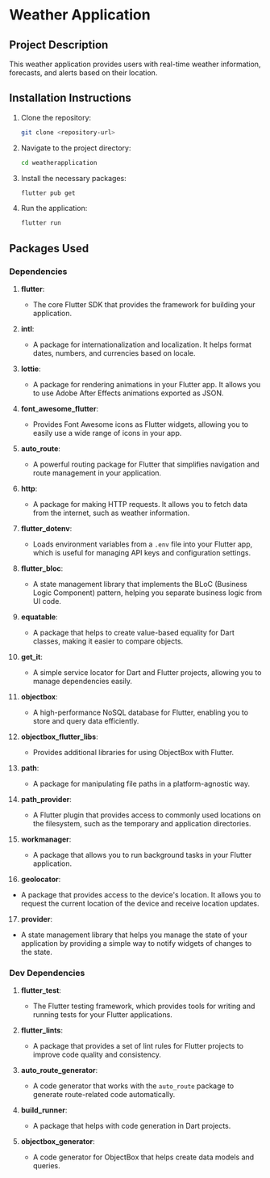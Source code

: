 # Weather Application

## Project Description
This weather application provides users with real-time weather information, forecasts, and alerts based on their location.

## Installation Instructions
1. Clone the repository:
   ```bash
   git clone <repository-url>
   ```
2. Navigate to the project directory:
   ```bash
   cd weatherapplication
   ```
3. Install the necessary packages:
   ```bash
   flutter pub get
   ```
4. Run the application:
   ```bash
   flutter run
   ```

## Packages Used

### Dependencies

1. **flutter**: 
   - The core Flutter SDK that provides the framework for building your application.

2. **intl**: 
   - A package for internationalization and localization. It helps format dates, numbers, and currencies based on locale.

3. **lottie**: 
   - A package for rendering animations in your Flutter app. It allows you to use Adobe After Effects animations exported as JSON.

4. **font_awesome_flutter**: 
   - Provides Font Awesome icons as Flutter widgets, allowing you to easily use a wide range of icons in your app.

5. **auto_route**: 
   - A powerful routing package for Flutter that simplifies navigation and route management in your application.

6. **http**: 
   - A package for making HTTP requests. It allows you to fetch data from the internet, such as weather information.

7. **flutter_dotenv**: 
   - Loads environment variables from a `.env` file into your Flutter app, which is useful for managing API keys and configuration settings.

8. **flutter_bloc**: 
   - A state management library that implements the BLoC (Business Logic Component) pattern, helping you separate business logic from UI code.

9. **equatable**: 
   - A package that helps to create value-based equality for Dart classes, making it easier to compare objects.

10. **get_it**: 
    - A simple service locator for Dart and Flutter projects, allowing you to manage dependencies easily.

11. **objectbox**: 
    - A high-performance NoSQL database for Flutter, enabling you to store and query data efficiently.

12. **objectbox_flutter_libs**: 
    - Provides additional libraries for using ObjectBox with Flutter.

13. **path**: 
    - A package for manipulating file paths in a platform-agnostic way.

14. **path_provider**: 
    - A Flutter plugin that provides access to commonly used locations on the filesystem, such as the temporary and application directories.

15. **workmanager**: 
    - A package that allows you to run background tasks in your Flutter application.

16. **geolocator**: 
   - A package that provides access to the device's location. It allows you to request the current location of the device and receive location updates.

17. **provider**: 
   - A state management library that helps you manage the state of your application by providing a simple way to notify widgets of changes to the state.

### Dev Dependencies

1. **flutter_test**: 
   - The Flutter testing framework, which provides tools for writing and running tests for your Flutter applications.

2. **flutter_lints**: 
   - A package that provides a set of lint rules for Flutter projects to improve code quality and consistency.

3. **auto_route_generator**: 
   - A code generator that works with the `auto_route` package to generate route-related code automatically.

4. **build_runner**: 
   - A package that helps with code generation in Dart projects.

5. **objectbox_generator**: 
   - A code generator for ObjectBox that helps create data models and queries.
